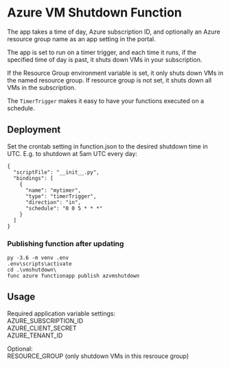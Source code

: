 # Azure VM Shutdown Function

The app takes a time of day, Azure subscription ID, and optionally an Azure resource group name as an app setting in the portal.

The app is set to run on a timer trigger, and each time it runs, if the specified time of day is past, it shuts down VMs in your subscription. 

If the Resource Group environment variable is set, it only shuts down VMs in the named resource group. If resource group is not set, it shuts down all VMs in the subscription.

The `TimerTrigger` makes it easy to have your functions executed on a schedule. 


## Deployment
Set the crontab setting in function.json to the desired shutdown time in UTC. E.g. to shutdown at 5am UTC every day:

```
{
  "scriptFile": "__init__.py",
  "bindings": [
    {
      "name": "mytimer",
      "type": "timerTrigger",
      "direction": "in",
      "schedule": "0 0 5 * * *"
    }
  ]
}
```

### Publishing function after updating
```
py -3.6 -m venv .env
.env\scripts\activate
cd .\vmshutdown\
func azure functionapp publish azvmshutdown
```

## Usage

Required application variable settings:  
AZURE_SUBSCRIPTION_ID  
AZURE_CLIENT_SECRET  
AZURE_TENANT_ID 

Optional:  
RESOURCE_GROUP (only shutdown VMs in this resrouce group)  